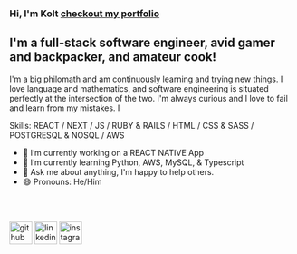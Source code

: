 ### Hi, I'm Kolt [checkout my portfolio][website]

## I'm a full-stack software engineer, avid gamer and backpacker, and amateur cook!

I'm a big philomath and am continuously learning and trying new things.  I love language and mathematics, and software engineering is situated perfectly at the intersection of the two.  I'm always curious and I love to fail and learn from my mistakes. I

Skills: REACT / NEXT / JS / RUBY & RAILS / HTML / CSS & SASS / POSTGRESQL & NOSQL / AWS

- 🔭 I’m currently working on a REACT NATIVE App
- 🌱 I’m currently learning Python, AWS, MySQL, & Typescript 
- 💬 Ask me about anything, I'm happy to help others.
- 😄 Pronouns: He/Him 

<br />
<br />

[website]: https://koltdesigns.com

[<img src='https://cdn.jsdelivr.net/npm/simple-icons@3.0.1/icons/github.svg' alt='github' height='40'>](https://github.com/koltvictor)  [<img src='https://cdn.jsdelivr.net/npm/simple-icons@3.0.1/icons/linkedin.svg' alt='linkedin' height='40'>](https://www.linkedin.com/in/koltadams)  [<img src='https://cdn.jsdelivr.net/npm/simple-icons@3.0.1/icons/instagram.svg' alt='instagram' height='40'>](https://www.instagram.com/koltvictor)  